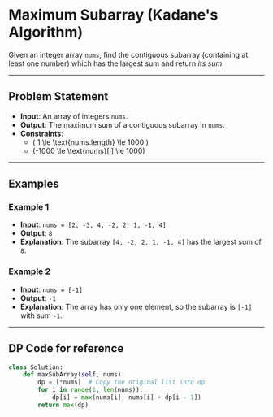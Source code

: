 # Maximum Subarray (Kadane's Algorithm)

Given an integer array `nums`, find the contiguous subarray (containing at least one number) which has the largest sum and return *its sum*.

---

## Problem Statement

- **Input**: An array of integers `nums`.
- **Output**: The maximum sum of a contiguous subarray in `nums`.
- **Constraints**:
  - \( 1 \le \text{nums.length} \le 1000 \)
  - \(-1000 \le \text{nums}[i] \le 1000\)

---

## Examples

### Example 1

- **Input**: `nums = [2, -3, 4, -2, 2, 1, -1, 4]`
- **Output**: `8`
- **Explanation**: The subarray `[4, -2, 2, 1, -1, 4]` has the largest sum of `8`.

### Example 2

- **Input**: `nums = [-1]`
- **Output**: `-1`
- **Explanation**: The array has only one element, so the subarray is `[-1]` with sum `-1`.

---

## DP Code for reference

```python
class Solution:
    def maxSubArray(self, nums):
        dp = [*nums]  # Copy the original list into dp
        for i in range(1, len(nums)):
            dp[i] = max(nums[i], nums[i] + dp[i - 1])
        return max(dp)
